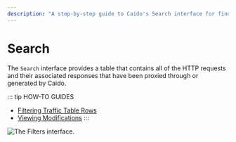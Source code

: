 ```yaml
---
description: "A step-by-step guide to Caido's Search interface for finding and analyzing HTTP requests and responses across all proxied traffic."
---
```


# Search

The `Search` interface provides a table that contains all of the HTTP requests and their associated responses that have been proxied through or generated by Caido.

::: tip HOW-TO GUIDES

- [Filtering Traffic Table Rows](/guides/search_filtering.md)
- [Viewing Modifications](/guides/search_modifications.md)
:::

<img alt="The Filters interface." src="/_images/search_interface.png" center>
